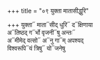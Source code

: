 +++
title = "०९ युक्ता मातासीद्धुरि"

+++
युक्ता᳓ माता᳓सीद् धुरि᳓ द᳓क्षिणाया  
अ᳓तिष्ठद् ग᳓र्भो वृजनी᳓षु अन्तः᳓  
अ᳓मीमेद् वत्सो᳓ अ᳓नु गा᳓म् अपश्यद्  
विश्वरूपि᳓यं त्रिषु᳓ यो᳓जनेषु